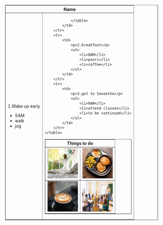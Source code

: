 <!DOCTYPE html>
<html lang="en">

<head>
    <meta charset="UTF-8">
    <meta name="viewport" content="width=device-width, initial-scale=1.0">
    <title>Document</title>
</head>

<body>
    <table border="1" align="center">
        <tr>
            <th colspan="2">Name</th>
        </tr>
        <tr>
            <td>
                <p>1.Wake up early</p>
                <ul>
                    <li>5AM</li>
                    <li>walk</li>
                    <li>jog</li>
                </ul>
            </td>
            <td rowspan="3">
                <table border="1">
                    <th colspan="2">Things to do</th>
                    <tr>
                        <td>
                            <img src="Images/wakeup.jpg" height="100px" width="100px">
                        </td>
                        <td>
                            <img src="Images/breakfast.jpg" height="100px" width="100px">
                        </td>
                    </tr>
                    <tr>
                        <td>
                            <img src="Images/coffee.jpg" height="100px" width="100px">
                        </td>
                        <td>
                            <img src="Images/classroom.jpg" height="100px" width="100px">
                        </td>
                    </tr>
                    
                </table>
            </td>
        </tr>
        <tr>
            <td>
                <p>2.breakfast</p>
                <ul>
                    <li>8AM</li>
                    <li>poori</li>
                    <li>coffee</li>
                </ul>
            </td>
        </tr>
        <tr>
            <td>
                <p>3.got to Saveetha</p>
                <ul>
                    <li>9AM</li>
                    <li>attend classes</li>
                    <li>to be continued</li>
                </ul>
            </td>
        </tr>
    </table>

</body>

</html>
